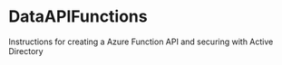 # DataAPIFunctions

Instructions for creating a Azure Function API and securing with Active Directory


